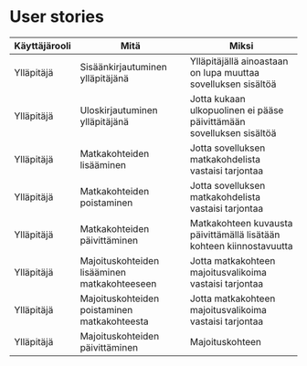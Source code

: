 # User stories

Käyttäjärooli | Mitä | Miksi
------------ | ------------- | -------------
Ylläpitäjä | Sisäänkirjautuminen ylläpitäjänä | Ylläpitäjällä ainoastaan on lupa muuttaa sovelluksen sisältöä
Ylläpitäjä | Uloskirjautuminen ylläpitäjänä | Jotta kukaan ulkopuolinen ei pääse päivittämään sovelluksen sisältöä
Ylläpitäjä | Matkakohteiden lisääminen | Jotta sovelluksen matkakohdelista vastaisi tarjontaa
Ylläpitäjä | Matkakohteiden poistaminen | Jotta sovelluksen matkakohdelista vastaisi tarjontaa
Ylläpitäjä | Matkakohteiden päivittäminen | Matkakohteen kuvausta päivittämällä lisätään kohteen kiinnostavuutta
Ylläpitäjä | Majoituskohteiden lisääminen matkakohteeseen | Jotta matkakohteen majoitusvalikoima vastaisi tarjontaa
Ylläpitäjä | Majoituskohteiden poistaminen matkakohteesta | Jotta matkakohteen majoitusvalikoima vastaisi tarjontaa
Ylläpitäjä | Majoituskohteiden päivittäminen | Majoituskohteen
